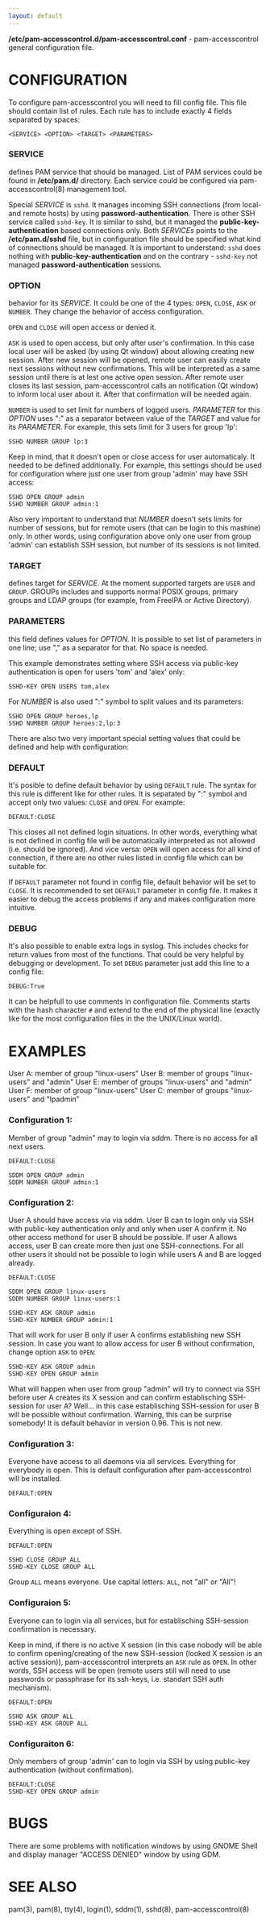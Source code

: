 ```yaml
---
layout: default
---
```


**/etc/pam-accesscontrol.d/pam-accesscontrol.conf** - pam-accesscontrol general configuration file.

# CONFIGURATION
To configure pam-accesscontrol you will need to fill config file. This file should
contain list of rules. Each rule has to include exactly 4 fields separated by spaces:

```
<SERVICE> <OPTION> <TARGET> <PARAMETERS>
```

### SERVICE
defines PAM service that should be managed. List of PAM services could be found
in **/etc/pam.d/** directory. Each service could be configured via pam-accesscontrol(8)
management tool.


Special _SERVICE_ is `sshd`. It manages incoming SSH connections (from local- and remote hosts)
by using **password-authentication**. There is other SSH service called `sshd-key`. It is
similar to sshd, but it managed the **public-key-authentication** based connections only.
Both _SERVICEs_ points to the **/etc/pam.d/sshd** file, but in configuration file should be
specified what kind of connections should be managed. It is important to understand: `sshd`
does nothing with **public-key-authentication** and on the contrary - `sshd-key` not managed
**password-authentication** sessions.

### OPTION
behavior for its _SERVICE_. It could be one of the 4 types: `OPEN`, `CLOSE`, `ASK` or `NUMBER`.
They change the behavior of access configuration.

`OPEN` and `CLOSE` will open access or denied it.

`ASK` is used to open access, but only after user's confirmation. In this case local user
will be asked (by using Qt window) about allowing creating new session. After new session
will be opened, remote user can easily create next sessions without new confirmations.
This will be interpreted as a same session until there is at lest one active open session.
After remote user closes its last session, pam-accesscontrol calls an notification (Qt window)
to inform local user about it. After that confirmation will be needed again.

`NUMBER` is used to set limit for numbers of logged users. _PARAMETER_ for this _OPTION_ uses ":"
as a separator between value of the _TARGET_ and value for its _PARAMETER_. For example, this
sets limit for 3 users for group 'lp':

```
SSHD NUMBER GROUP lp:3
```
Keep in mind, that it doesn't open or close access for user automaticaly. It needed to be
defined additionally. For example, this settings should be used for configuration where just
one user from group 'admin' may have SSH access:

```
SSHD OPEN GROUP admin
SSHD NUMBER GROUP admin:1
```

Also very important to understand that _NUMBER_ doesn't sets limits for number of sessions,
but for remote users (that can be login to this mashine) only. In other words, using
configuration above only one user from group 'admin' can establish SSH session, but number
of its sessions is not limited.

### TARGET
defines target for _SERVICE_. At the moment supported targets are `USER` and
`GROUP`. GROUPs includes and supports normal POSIX groups, primary groups and LDAP
groups (for example, from FreeIPA or Active Directory).


### PARAMETERS
this field defines values for _OPTION_. It is possible to set list of parameters in one line;
use "," as a separator for that. No space is needed.


This example demonstrates setting where SSH access via public-key authentication is open
for users 'tom' and 'alex' only:

```
SSHD-KEY OPEN USERS tom,alex
```

For _NUMBER_ is also used ":" symbol to split values and its parameters:

```
SSHD OPEN GROUP heroes,lp
SSHD NUMBER GROUP heroes:2,lp:3
```

There are also two very important special setting values that could be defined and help with
configuration:

### DEFAULT
It's posible to define default behavior by using `DEFAULT` rule. The syntax for this
rule is different like for other rules. It is sepatated by ":" symbol and accept only two
values: `CLOSE` and `OPEN`. For example:

```
DEFAULT:CLOSE
```

This closes all not defined login situations. In other words, everything what is not defined
in config file will be automatically interpreted as not allowed (i.e. should be ignored).
And vice versa: `OPEN` will open access for all kind of connection, if there are no other
rules listed in config file which can be suitable for.

If `DEFAULT` parameter not found in config file, default behavior will be set to `CLOSE`.
It is recommended to set `DEFAULT` parameter in config file. It makes it easier to debug the
access problems if any and makes configuration more intuitive.

### DEBUG
It's also possible to enable extra logs in syslog. This includes checks for return values
from most of the functions. That could be very helpful by debugging or development. To set
`DEBUG` parameter just add this line to a config file:

```
DEBUG:True
```

It can be helpfull to use comments in configuration file. Comments starts with the hash
character `#` and extend to the end of the physical line (exactly like for the most configuration
files in the the UNIX/Linux world).

# EXAMPLES
User A: member of group "linux-users"
User B: member of groups "linux-users" and "admin"
User E: member of groups "linux-users" and "admin"
User F: member of group "linux-users"
User C: member of groups "linux-users" and "lpadmin"


### Configuration 1:
Member of group "admin" may to login via sddm. There is no access for all next users.

```
DEFAULT:CLOSE

SDDM OPEN GROUP admin
SDDM NUMBER GROUP admin:1
```

### Configuration 2:
User A should have access via via sddm. User B can to login only via SSH with public-key
authentication only and only when user A confirm it. No other access methond for user B
should be possible. If user A allows access, user B can create more then
just one SSH-connections. For all other users it should not be possible to login
while users A and B are logged already.

```
DEFAULT:CLOSE

SDDM OPEN GROUP linux-users
SDDM NUMBER GROUP linux-users:1

SSHD-KEY ASK GROUP admin
SSHD-KEY NUMBER GROUP admin:1
```

That will work for user B only if user A confirms establishing new SSH session.
In case you want to allow access for user B without confirmation, change option `ASK`
to `OPEN`:

```
SSHD-KEY ASK GROUP admin 
SSHD-KEY OPEN GROUP admin
```


What will happen when user from group "admin" will try to connect via SSH before
user A creates its X session and can confirm establisching SSH-session for user A?
Well... in this case establisching SSH-session for user B will be possible without
confirmation. Warning, this can be surprise somebody! It is default behavior in
version 0.96. This is not new.

### Configuration 3:
Everyone have access to all daemons via all services. Everything for everybody is open.
This is default configuration after pam-accesscontrol will be installed.

```
DEFAULT:OPEN
```

### Configuraion 4:
Everything is open except of SSH.

```
DEFAULT:OPEN

SSHD CLOSE GROUP ALL
SSHD-KEY CLOSE GROUP ALL
```
Group `ALL` means everyone. Use capital letters: `ALL`, not "all" or "All"!

### Configuraion 5:
Everyone can to login via all services, but for establisching SSH-session confirmation is necessary.

Keep in mind, if there is no active X session (in this case nobody will be able to confirm
opening/creating of the new SSH-session (looked X session is an active session)), pam-accesscontrol
interprets an `ASK` rule as `OPEN`. In other words, SSH access will be open (remote users still will
need to use passwords or passphrase for its ssh-keys, i.e. standart SSH auth mechanism).

```
DEFAULT:OPEN

SSHD ASK GROUP ALL
SSHD-KEY ASK GROUP ALL
```

### Configuraiton 6:
Only members of group 'admin' can to login via SSH by using public-key authentication (without confirmation).

```
DEFAULT:CLOSE
SSHD-KEY OPEN GROUP admin
```


# BUGS
There are some problems with notification windows by using GNOME Shell and display manager "ACCESS DENIED" window by using GDM.

# SEE ALSO

pam(3),
pam(8),
tty(4),
login(1),
sddm(1),
sshd(8),
pam-accesscontrol(8)
